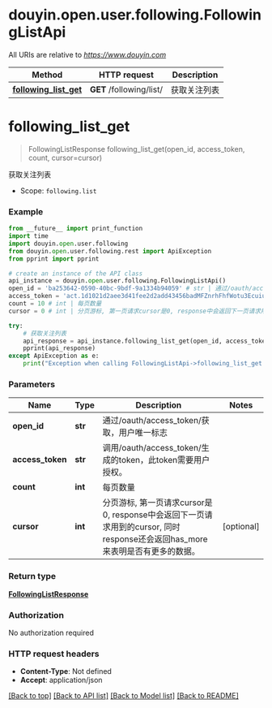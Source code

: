 # douyin.open.user.following.FollowingListApi

All URIs are relative to *https://www.douyin.com*

Method | HTTP request | Description
------------- | ------------- | -------------
[**following_list_get**](FollowingListApi.md#following_list_get) | **GET** /following/list/ | 获取关注列表

# **following_list_get**
> FollowingListResponse following_list_get(open_id, access_token, count, cursor=cursor)

获取关注列表

* Scope: `following.list` 

### Example
```python
from __future__ import print_function
import time
import douyin.open.user.following
from douyin.open.user.following.rest import ApiException
from pprint import pprint

# create an instance of the API class
api_instance = douyin.open.user.following.FollowingListApi()
open_id = 'ba253642-0590-40bc-9bdf-9a1334b94059' # str | 通过/oauth/access_token/获取，用户唯一标志
access_token = 'act.1d1021d2aee3d41fee2d2add43456badMFZnrhFhfWotu3Ecuiuka27L56lr' # str | 调用/oauth/access_token/生成的token，此token需要用户授权。
count = 10 # int | 每页数量
cursor = 0 # int | 分页游标, 第一页请求cursor是0, response中会返回下一页请求用到的cursor, 同时response还会返回has_more来表明是否有更多的数据。 (optional)

try:
    # 获取关注列表
    api_response = api_instance.following_list_get(open_id, access_token, count, cursor=cursor)
    pprint(api_response)
except ApiException as e:
    print("Exception when calling FollowingListApi->following_list_get: %s\n" % e)
```

### Parameters

Name | Type | Description  | Notes
------------- | ------------- | ------------- | -------------
 **open_id** | **str**| 通过/oauth/access_token/获取，用户唯一标志 | 
 **access_token** | **str**| 调用/oauth/access_token/生成的token，此token需要用户授权。 | 
 **count** | **int**| 每页数量 | 
 **cursor** | **int**| 分页游标, 第一页请求cursor是0, response中会返回下一页请求用到的cursor, 同时response还会返回has_more来表明是否有更多的数据。 | [optional] 

### Return type

[**FollowingListResponse**](FollowingListResponse.md)

### Authorization

No authorization required

### HTTP request headers

 - **Content-Type**: Not defined
 - **Accept**: application/json

[[Back to top]](#) [[Back to API list]](../README.md#documentation-for-api-endpoints) [[Back to Model list]](../README.md#documentation-for-models) [[Back to README]](../README.md)


